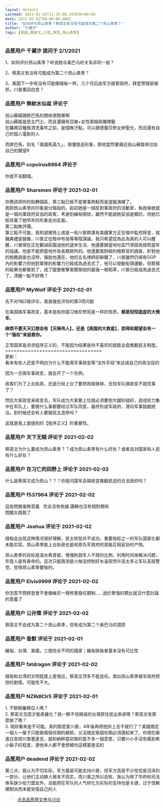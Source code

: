 ```yaml
---
layout: default
Lastmod: 2021-02-02T12:25:08.343936+00:00
date: 2021-02-01T00:00:00.000Z
title: "如何评价昂山素季？蔡英文有没有可能成为第二个昂山素季？"
author: "千黛汐"
tags: [美国,蔡英文,川普,拜登,昂山素季]
---
```



### 品葱用户 **千黛汐** 提问于 2/1/2021
    
1、如何评价昂山素季？听说她与奥巴马的关系非同一般？  
  
2、蔡英文有没有可能成为第二个昂山素季？  
  
3、美国下一步有没有可能像缅甸一样，几个月后由军方接管政府，拜登贺锦丽被抓，川普重回白宫？
    
                

### 品葱用户 **無紋水仙盆** 评论于 
        
翁山蘇姬跟歐巴馬的關係很簡單啊  
翁山蘇姬是民主鬥士，而且還擁有亞裔+女性兩個政確標籤  
在羅興亞種族清洗事件之前，是個無汙點，可以跟德蕾莎修女拚聖光，而且還有自己的個人電影的人  
  
而歐巴馬，別名「美國馬英九」，很懂營造形象，那他當然要親近翁山蘇姬來拉抬自己的聲望R
        
                

### 品葱用户 **ccpvirus8964** 评论于 
        
你就不该翻墙。
        
                

### 品葱用户 **Sharsmen** 评论于 2021-02-01
        
你應該把你的貼轉個區，第三點已經不是實事熱點而是虛擬演繹了。  
我對昂山素季的印象是分階段的，起初她是一個反對軍政府的活動家，執政後她就是一個向軍政府妥協的政客，考慮到緬甸現狀，雖然不能說她妥協是錯的，但她已經背棄了她早年的形象走向反面。  
第二點無評價。  
第三點不可能，我知道推特上或是一些川普群還有美國軍方正在暗中監控拜登，就職典禮是錄像，川普正在暗中布局等等陰謀論，我只希望認為此為真的人可以醒醒，川普現在正在觀湖莊園過他的退休生活，他還要跟當地社區鬥爭因為按照當年的協議，他是不能把當地作為長期居所的。他還要面對紐約檢察官的調查，針對他的稅務調查也沒停，彈劾也還在，他的五名律師卻辭職了，川普雖然仍保有GOP內的影響力但他對軍隊的影響力已經成為過去式了，他可以發動街頭運動，但那樣的結果也都看到了，成了國會衝擊案壓倒他的最後一根稻草，川普已經成為過去式了，清醒一點不好嗎？
        
                

### 品葱用户 **MyWolf** 评论于 2021-02-01
        
先不对1和2做评论，我直接批评你的第3项问题  
  
在美国搞军事政变，基本是和你国习维尼修宪是一样的性质，**都是彻彻底底的大倒车**。  
  
**麻烦不要天天幻想会有【天降伟人】，还是【美国的大救星】，崇拜和期望会有一个“强权”来拯救你。**  
  
正常国家是讲求程序正义的，不能因为结果是你不喜欢的就能全盘推翻民主制度。  
\==================================  
更新：  
看来有些人还是不明白为什么不能用军事政变等“法外手段”来达成自己的政治目的  
  
因为一旦搞军事政变，就会开了一个先例。  
  
政客们为了上台执政，还是已经上台了要把政敌做掉，去找军队搞政变不就完事了？  
  
然后大家政变来政变去，军队成为大家要上位就必须要抱大腿的组织，造成权力集中在军队上，要做什么事都要经过军队同意，最终形成军政府，滑向军事独裁统治。到时候还会有人要搞民主选举吗？  
  
这就是我上面提到的【程序正义】的重要性。
        
                

### 品葱用户 **天下无贼** 评论于 2021-02-02
        
蔡英文为什么要成为昂山素季？？成为昂山素季有什么好处？或者说对国家和人民有什么好处？
        
                

### 品葱用户 **在习亡的田野上** 评论于 2021-02-02
        
什么是蔡英文成为昂山？？？你是问国军会搞政变推翻民选的合法政府吗？
        
                

### 品葱用户 **f537964** 评论于 2021-02-02
        
這些問題毫無意義   完全沒有依據.邏輯也沒有相對關係  
問題太跳脫了
        
                

### 品葱用户 **Joshua** 评论于 2021-02-02
        
缅甸会出现这种情况很好理解，民主转型并不成功，重要指标之一的军队国家化都未能实现，昂山素季能上台执政也是和原先军政府的首脑互相妥协的产物。  
  
昂山素季的目标是温水煮青蛙，慢慢削弱军人干政的比例，利用时间来解决问题，毕竟人是有寿命的。这次只能猜测是火候没控制好水温突然升高太多让军队高层警觉，觉得昂山素季要毁约。
        
                

### 品葱用户 **Elvis9999** 评论于 2021-02-02
        
你怎麼不問拜登會不會像維尼一樣修憲廢任期制......過於牽強的類比就沒什麼討論的意義了
        
                

### 品葱用户 **公孙策** 评论于 2021-02-02
        
蔡英文不会成为第二个昂山素季，但有成为第二个奥巴马的潜质
        
                

### 品葱用户 **昏默** 评论于 2021-02-01
        
緬甸、台灣、美國，三個完全不同的國家；緬甸與後者基本沒有可比性
        
                

### 品葱用户 **fatdragon** 评论于 2021-02-02
        
缅甸和台湾的文明程度上差很远，蔡英文顶多不能连任。类似昂山素季被军政府把控的剧情，可能性不大。
        
                

### 品葱用户 **NZRdlClr5** 评论于 2021-02-01
        
1\. 不聊聊羅興亞人嗎？  
2\. 蔡英文怎麼才能素雞化？挑一群不信媽祖的台灣原住民出來虐嗎？蔡英文有那麼做了嗎？  
3\. 現狀看來是不可能。真的那麼愛川普，4年後再把他拱上去不就行了？美國規定一個人一輩子只能做兩個任期的總統，又沒規定兩個任期必須連起來了。你現在衝進白宮把川普塞進去，就和納粹當初做的差不多一個意思，只要川小手沒有瘋到希小鬍子的程度，連他本人都不會想被你這樣塞進去的
        
                

### 品葱用户 **deadend** 评论于 2021-02-02
        
第三点，我认为不切实际，军方基层可能支持川普，但军方高层不少恰恰是沼泽的一部分，让他们主动换人根本不现实，而川普之所以会败，我认为除了华府和司法体系缺少给力盟友外，没能把在军队的人气转化为实际的支持也是关键，过于信赖建制派而未能安插自己的人
        
                





> [点击品葱原文参与讨论](https://pincong.rocks/question/36049)

